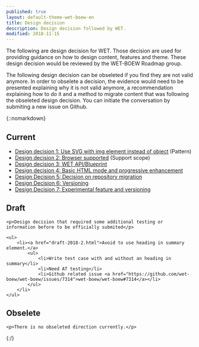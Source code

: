 ```yaml
---
published: true
layout: default-theme-wet-boew-en
title: Design decision
description: Design decision followed by WET.
modified: 2018-11-15
---
```


The following are design decision for WET. Those decision are used for providing guidance on how to design content, features and theme. These design decision would be reviewed by the WET-BOEW Roadmap group.

The following design decision can be obseleted if you find they are not valid anymore. In order to obselete a decision, the evidence would need to be presented explaining why it is not valid anymore, a recommendation explaining how to do it and a method to migrate content that was following the obseleted design decision. You can initiate the conversation by submiting a new issue on Github.


{::nomarkdown}
<div class="wb-filter">
<section>
	<h2>Current</h2>
	<ul>
		<li><a href="1.html">Design decision 1: Use SVG with img element instead of object</a> (Pattern)</li>
		<li><a href="2.html">Design decision 2: Browser supported</a> (Support scope)</li>
		<li><a href="3.html">Design decision 3: WET API/Blueprint</a></li>
		<li><a href="4.html">Design decision 4: Basic HTML mode and progressive enhancement</a></li>
		<li><a href="5.html">Design Decision 5: Decision on repository migration</a></li>
		<li><a href="6.html">Design Decision 6: Versioning</a></li>
		<li><a href="7.html">Design Decision 7: Experimental feature and versioning</a></li>
	</ul>
</section>

<!--
<section>
	<h2>Limited AT support</h2>

	<p>Design decision to provide better support to assistive technologies.</p>

</section>

<section>
	<h2>Usability finding</h2>

	<p>Design decision issued from usability research.</p>

</section>


<section>
	<h2>Proposed</h2>

	<ul>
	</ul>


</section>
-->
<!--
<section>
	<h2>Ready</h2>

	<p>Design decision ready to be presented at the roadmap WET-BOEW meeting.</p>

</section>
-->

<section>
	<h2>Draft</h2>

	<p>Design decision that required some additional testing or information before to be officially submited</p>

	<ul>
		<li><a href="draft-2018-2.html">Avoid to use heading in summary element.</a>
			<ul>
				<li>Write test case with and without an heading in summary</li>
				<li>Need AT testing</li>
				<li>Github related issue <a href="https://github.com/wet-boew/wet-boew/issues/7314">wet-boew/wet-boew#7314</a></li> 
			</ul>
		</li>		
	</ul>

</section>

<section>
	<h2>Obselete</h2>

	<p>There is no obseleted direction currently.</p>

</section>
</div>
{:/}
